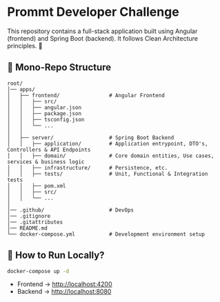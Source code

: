 # Prommt Developer Challenge
This repository contains a full-stack application built using Angular (frontend) and Spring Boot (backend). It follows Clean Architecture principles. 🚀

## 📂 Mono-Repo Structure
```
root/
│── apps/
│   ├── frontend/                # Angular Frontend
│   │   ├── src/
│   │   ├── angular.json
│   │   ├── package.json
│   │   ├── tsconfig.json
│   │   └── ...
│   │
│   ├── server/                  # Spring Boot Backend
│   │   ├── application/         # Application entrypoint, DTO's, Controllers & API Endpoints
│   │   ├── domain/              # Core domain entities, Use cases, services & business logic
│   │   ├── infrastructure/      # Persistence, etc.
│   │   ├── tests/               # Unit, Functional & Integration tests
│   │   ├── pom.xml
│   │   ├── src/
│   │   └── ...
│
│── .github/                     # DevOps
│── .gitignore
│── .gitattributes
│── README.md
└── docker-compose.yml           # Development environment setup
```

## 📌 How to Run Locally?

```sh
docker-compose up -d
```
- Frontend → [http://localhost:4200](http://localhost:4200)
- Backend → [http://localhost:8080](http://localhost:8080)
